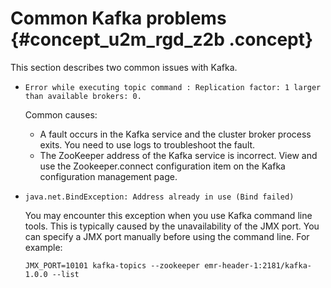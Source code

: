 # Common Kafka problems {#concept_u2m_rgd_z2b .concept}

This section describes two common issues with Kafka.

-   `Error while executing topic command : Replication factor: 1 larger than available brokers: 0.`

    Common causes:

    -   A fault occurs in the Kafka service and the cluster broker process exits. You need to use logs to troubleshoot the fault.
    -   The ZooKeeper address of the Kafka service is incorrect. View and use the Zookeeper.connect configuration item on the Kafka configuration management page.
-   `java.net.BindException: Address already in use (Bind failed)`

    You may encounter this exception when you use Kafka command line tools. This is typically caused by the unavailability of the JMX port. You can specify a JMX port manually before using the command line. For example:

    ```
    JMX_PORT=10101 kafka-topics --zookeeper emr-header-1:2181/kafka-1.0.0 --list
    ```



